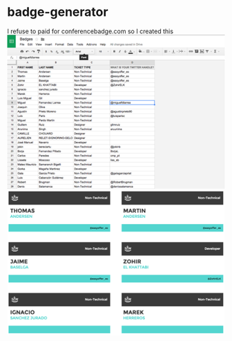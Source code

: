 # badge-generator
I refuse to paid for conferencebadge.com so I created this
<img src="/img/excel.png">
<img src="/img/badges.png">
